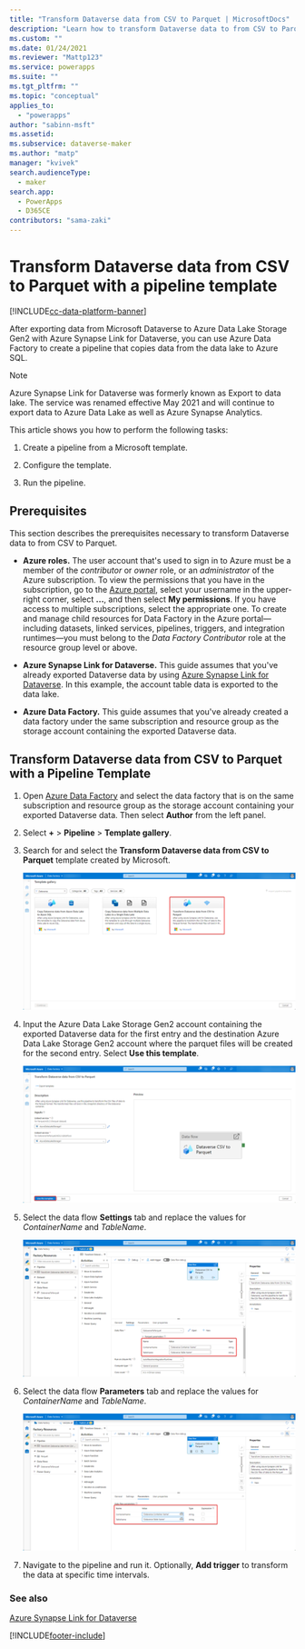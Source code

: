 ```yaml
---
title: "Transform Dataverse data from CSV to Parquet | MicrosoftDocs"
description: "Learn how to transform Dataverse data to from CSV to Parquet with a pipeline template."
ms.custom: ""
ms.date: 01/24/2021
ms.reviewer: "Mattp123"
ms.service: powerapps
ms.suite: ""
ms.tgt_pltfrm: ""
ms.topic: "conceptual"
applies_to: 
  - "powerapps"
author: "sabinn-msft"
ms.assetid: 
ms.subservice: dataverse-maker
ms.author: "matp"
manager: "kvivek"
search.audienceType: 
  - maker
search.app: 
  - PowerApps
  - D365CE
contributors: "sama-zaki"
---
```

# Transform Dataverse data from CSV to Parquet with a pipeline template

[!INCLUDE[cc-data-platform-banner](../../includes/cc-data-platform-banner.md)]

After exporting data from Microsoft Dataverse to Azure Data Lake Storage Gen2 with Azure Synapse Link for Dataverse, you can use Azure Data Factory to create a pipeline that copies data from the data lake to Azure SQL.

> [!NOTE]
> Azure Synapse Link for Dataverse was formerly known as Export to data lake. The service was renamed effective May 2021 and will continue to export data to Azure Data Lake as well as Azure Synapse Analytics.

This article shows you how to perform the following tasks:

1. Create a pipeline from a Microsoft template.

2. Configure the template.

3. Run the pipeline.

## Prerequisites

This section describes the prerequisites necessary to transform Dataverse data to from CSV to Parquet.

- **Azure roles.** The user account that's used to sign in to Azure must be a member of the *contributor* or *owner* role, or an *administrator* of the Azure subscription. To view the permissions that you have in the subscription, go to the [Azure portal](https://portal.azure.com/), select your username in the upper-right corner, select **...**, and then select **My permissions**. If you have access to multiple subscriptions, select the appropriate one. To create and manage child resources for Data Factory in the Azure portal&mdash;including datasets, linked services, pipelines, triggers, and integration runtimes&mdash;you must belong to the *Data Factory Contributor* role at the resource group level or above.

- **Azure Synapse Link for Dataverse.** This guide assumes that you've already exported Dataverse data by using [Azure Synapse Link for Dataverse](export-to-data-lake.md). In this example, the account table data is exported to the data lake.

- **Azure Data Factory.** This guide assumes that you've already created a data factory under the same subscription and resource group as the storage account containing the exported Dataverse data.

## Transform Dataverse data from CSV to Parquet with a Pipeline Template

1. Open [Azure Data Factory](https://ms-adf.azure.com/datafactories) and select the data factory that is on the same subscription and resource group as the storage account containing your exported Dataverse data. Then select **Author** from the left panel.

2. Select **+** >  **Pipeline** > **Template gallery**.

3. Search for and select the **Transform Dataverse data from CSV to Parquet** template created by Microsoft.

    ![Pipeline Template Parquet](media/parquet-template.png "Pipeline Template Parquet")

4. Input the Azure Data Lake Storage Gen2 account containing the exported Dataverse data for the first entry and the destination Azure Data Lake Storage Gen2 account where the parquet files will be created for the second entry. Select **Use this template**.

    ![Configure Template Parquet](media/configure-parquet-template.png "Configure Template Parquet")

5. Select the data flow **Settings** tab and replace the values for *ContainerName* and *TableName*.

    ![Configure Parquet Settings](media/parquet-settings.png "Configure Parquet Settings")

6. Select the data flow **Parameters** tab and replace the values for *ContainerName* and *TableName*.

    ![Configure Parquet Parameters](media/parquet-parameters.png "Configure Parquet Parameters")

7. Navigate to the pipeline and run it. Optionally, **Add trigger** to transform the data at specific time intervals.

### See also

[Azure Synapse Link for Dataverse](./export-to-data-lake.md)

[!INCLUDE[footer-include](../../includes/footer-banner.md)]
